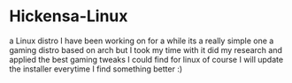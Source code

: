 # Hickensa-Linux
a Linux distro I have been working on for a while its a really simple one a gaming distro based on arch but I took my time with it did my research and applied the best gaming tweaks I could find for linux of course I will update the installer everytime I find something better  :)
